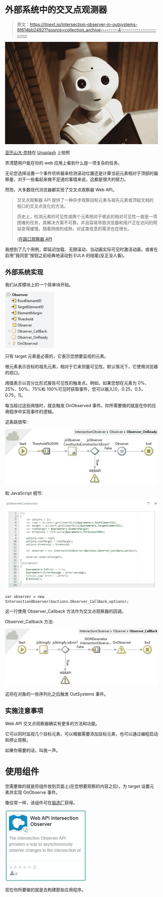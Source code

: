# 外部系统中的交叉点观测器

> 原文：<https://itnext.io/intersection-observer-in-outsystems-8f614bb24921?source=collection_archive---------4----------------------->

![](img/df867d584f3f9385d410e6cf76d08899.png)

[亚历山大·奈特](https://unsplash.com/@agk42?utm_source=unsplash&utm_medium=referral&utm_content=creditCopyText)在 [Unsplash](https://unsplash.com/s/photos/technology?utm_source=unsplash&utm_medium=referral&utm_content=creditCopyText) 上拍照

弄清楚用户能在你的 web 应用上看到什么是一项复杂的任务。

无论您选择设置一个事件侦听器来检测滚动位置还是计算当前元素相对于顶部的偏移量，对于一些看起来微不足道的事情来说，这都是很大的努力。

然而，大多数现代浏览器都实现了交叉点观察器 Web API。

> 交叉点观察器 API 提供了一种异步观察目标元素与祖先元素或顶级文档的视口的交叉点变化的方法。
> 
> 历史上，检测元素的可见性或两个元素相对于彼此的相对可见性一直是一项困难的任务，其解决方案不可靠，并且容易导致浏览器和用户正在访问的网站变得缓慢。随着网络的成熟，对这类信息的需求也在增长。
> 
> ([在路口观察器 API](https://developer.mozilla.org/en-US/docs/Web/API/Intersection_Observer_API)

我想到了几个用例，即延迟加载、无限滚动、当动画实际可见时激活动画，或者在启用“我同意”按钮之前经典地滚动到 EULA 的结尾(反正没人看)。

## 外部系统实现

我们从库模块上的一个简单块开始。

![](img/b9d4e31202649c2e4c6755f32bc4a46c.png)

只有 target 元素是必需的，它表示您想要监视的元素。

根元素表示目标的祖先元素，相对于它来测量可见性。默认情况下，它使用浏览器的视口。

阈值表示以百分比形式报告可见性的触发点。例如，如果您想在元素为 0%、25%、50%、75%和 100%可见时获取事件，您可以输入[0，0.25，0.5，0.75，1]。

每当超过这些阈值时，就会触发 OnObserved 事件。你所需要做的就是在你的应用程序中实现事件的逻辑。

这条路很窄:

![](img/50b29c17431b6fc7c2ad55748c342126.png)

和 JavaScript 细节:

![](img/de50791de63cfff5a5a3bcef42325500.png)

```
var observer = new IntersectionObserver($actions.Observer_CallBack,options);
```

这一行使用 Observer_Callback 方法作为交叉点观察器的回调。

Observer_Callback 方法:

![](img/5964a8545a4b02ab11ce414d8023d52c.png)

这将在对象的一些序列化之后触发 OutSystems 事件。

## 实施注意事项

Web API 交叉点观察器确实有更多的方法和功能。

它可以同时监视几个目标元素，可以根据需要添加目标元素，也可以通过编程启动和停止观察。

如果你需要的话，叫我一声。

# 使用组件

您需要做的就是将组件放到页面上(在您想要观察的内容之后)，为 target 设置元素并实现 OnObserve 事件。

像往常一样，该组件可在[锻造厂](https://www.outsystems.com/forge/component-overview/11709/web-api-intersection-observer)获得。

![](img/d01c891faf9e5abcb2d9a9eddb8f8aeb.png)

现在你所要做的就是去构建那些应用程序。